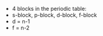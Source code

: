- 4 blocks in the periodic table:
- s-block, p-block, d-block, f-block
- d = n-1
- f = n-2
<!--stackedit_data:
eyJoaXN0b3J5IjpbNDkxNzQzMjNdfQ==
-->